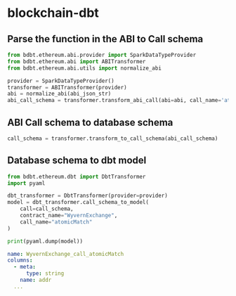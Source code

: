 # blockchain-dbt

## Parse the function in the ABI to Call schema

```python
from bdbt.ethereum.abi.provider import SparkDataTypeProvider
from bdbt.ethereum.abi import ABITransformer
from bdbt.ethereum.abi.utils import normalize_abi

provider = SparkDataTypeProvider()
transformer = ABITransformer(provider)
abi = normalize_abi(abi_json_str)
abi_call_schema = transformer.transform_abi_call(abi=abi, call_name='atomicMatch')
```

## ABI Call schema to database schema

```python
call_schema = transformer.transform_to_call_schema(abi_call_schema)
```

## Database schema to dbt model

```python
from bdbt.ethereum.dbt import DbtTransformer
import pyaml

dbt_transformer = DbtTransformer(provider=provider)
model = dbt_transformer.call_schema_to_model(
    call=call_schema,
    contract_name="WyvernExchange",
    call_name="atomicMatch"
)

print(pyaml.dump(model))
```

```yaml
name: WyvernExchange_call_atomicMatch
columns:
  - meta:
      type: string
    name: addr
  ...
```
